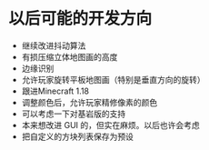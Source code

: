 # 以后可能的开发方向

- 继续改进抖动算法
- 有损压缩立体地图画的高度
- 边缘识别
- 允许玩家旋转平板地图画（特别是垂直方向的旋转）
- 跟进Minecraft 1.18
- 调整颜色后，允许玩家精修像素的颜色
- 可以考虑一下对基岩版的支持
- 本来想改进 GUI 的，但实在麻烦。以后也许会考虑
- 把自定义的方块列表保存为预设